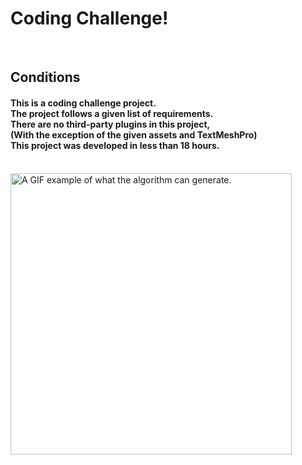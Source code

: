 
<!DOCTYPE html>
<html>
   <h1>Coding Challenge! </h1><br>
   <h2>Conditions</h2>
  <h4>
      This is a coding challenge project.<br>
      The project follows a given list of requirements.<br>
      There are no third-party plugins in this project,<br>
      (With the exception of the given assets and TextMeshPro)<br>
      This project was developed in less than 18 hours.<br>
  </h4>


  <br>
   <img src = "https://media3.giphy.com/media/Pty8egDsBoa26mIdvR/giphy.gif" alt = "A GIF example of what the algorithm can generate." id="portrait_image" width = "450px" height = "450px"><br>
  </h4>
 <br>
 <br>
 <br>
 <br>
</html>
